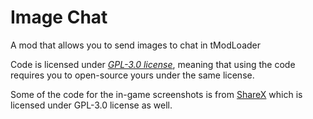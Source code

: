 # Image Chat

A mod that allows you to send images to chat in tModLoader

Code is licensed under *[GPL-3.0 license](LICENSE.txt)*, meaning that using the code requires you to open-source yours under the same license.

Some of the code for the in-game screenshots is from [ShareX](https://github.com/ShareX/ShareX) which is licensed under GPL-3.0 license as well.